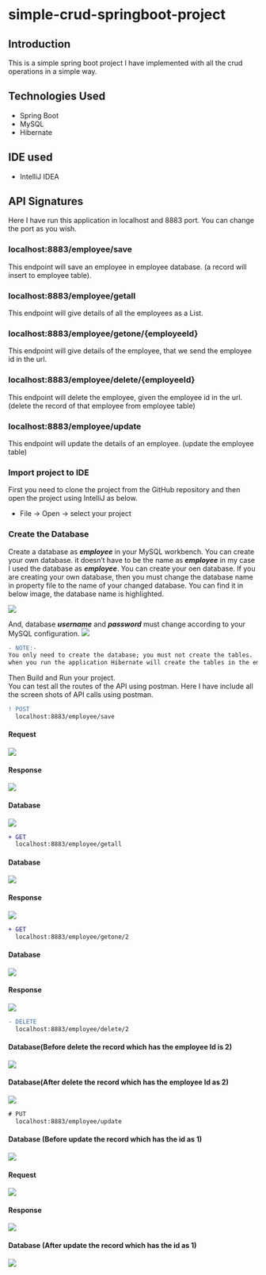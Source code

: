 # simple-crud-springboot-project
##  Introduction
This is a simple spring boot project I have implemented with all the crud operations in a simple way.

##  Technologies Used
*  Spring Boot
*  MySQL
*  Hibernate

##  IDE used
*  IntelliJ IDEA

##  API Signatures
Here I have run this application in localhost and 8883 port. You can change the port as you wish.

### localhost:8883/employee/save
This endpoint will save an employee in employee database. (a record will insert to employee table).

### localhost:8883/employee/getall
This endpoint will give details of all the employees as a List.

### localhost:8883/employee/getone/{employeeId}
This endpoint will give details of the employee, that we send the employee id in the url.

### localhost:8883/employee/delete/{employeeId}
This endpoint will delete the employee, given the employee id in the url.(delete the record of that employee from employee table)

### localhost:8883/employee/update
This endpoint will update the details of an employee. (update the employee table)

###  Import project to IDE
First you need to clone the project from the GitHub repository and then open the project using IntelliJ as below.
*  File -> Open -> select your project
###  Create the Database
Create a database as _**employee**_ in your MySQL workbench. You can create your own database. it doesn’t have to be the name as _**employee**_ in my case I used the database as _**employee**_. You can create your oen database.  If you are creating your own database, then you must change the database name in property file to the name of your changed database. You can find it in below image, the database name is highlighted.

![](https://github.com/KDVC/images/blob/master/Capture4.PNG)

And, database _**username**_ and _**password**_ must change according to your MySQL configuration.
![](https://github.com/KDVC/images/blob/master/Capture5.PNG)

```diff
- NOTE:- 
You only need to create the database; you must not create the tables. 
when you run the application Hibernate will create the tables in the employee database for you.
```
Then Build and Run your project.    
You can test all the routes of the API using postman. Here I have include all the screen shots of API calls using postman.

```diff
! POST 
  localhost:8883/employee/save
```
#### Request
![](https://github.com/KDVC/images/blob/master/Capture6.PNG)

#### Response
![](https://github.com/KDVC/images/blob/master/Capture7.PNG)

#### Database
![](https://github.com/KDVC/images/blob/master/Capture8.PNG)

```diff
+ GET  
  localhost:8883/employee/getall
```
#### Database
![](https://github.com/KDVC/images/blob/master/Capture9.PNG)

#### Response
![](https://github.com/KDVC/images/blob/master/10.PNG)

```diff
+ GET  
  localhost:8883/employee/getone/2
```
#### Database
![](https://github.com/KDVC/images/blob/master/Capture9.PNG)

#### Response
![](https://github.com/KDVC/images/blob/master/11.PNG)

```diff
- DELETE  
  localhost:8883/employee/delete/2
```
#### Database(Before delete the record which has the employee Id is 2)
![](https://github.com/KDVC/images/blob/master/Capture9.PNG)

#### Database(After delete the record which has the employee Id as 2)
![](https://github.com/KDVC/images/blob/master/12.PNG)

```diff
# PUT  
  localhost:8883/employee/update
```
#### Database (Before update the record which has the id as 1)
![](https://github.com/KDVC/images/blob/master/12.PNG)

#### Request
![](https://github.com/KDVC/images/blob/master/13.PNG)

#### Response
![](https://github.com/KDVC/images/blob/master/14.PNG)

#### Database (After update the record which has the id as 1)
![](https://github.com/KDVC/images/blob/master/15.PNG)

